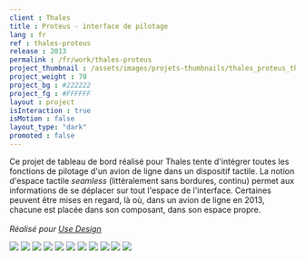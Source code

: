 ```yaml
---
client : Thales
title : Proteus - interface de pilotage
lang : fr
ref : thales-proteus
release : 2013
permalink : /fr/work/thales-proteus
project_thumbnail : /assets/images/projets-thumbnails/thales_proteus_thumb.webp
project_weight : 70
project_bg : #222222
project_fg : #FFFFFF
layout : project
isInteraction : true
isMotion : false
layout_type: "dark"
promoted : false
---
```

Ce projet de tableau de bord réalisé pour Thales tente d'intégrer toutes les fonctions de pilotage d'un avion de ligne dans un dispositif tactile<!--more-->. La notion d'espace tactile _seamless_ (littéralement sans bordures, continu) permet aux informations de se déplacer sur tout l'espace de l'interface. Certaines peuvent être mises en regard, là où, dans un avion de ligne en 2013, chacune est placée dans son composant, dans son espace propre.
<br/><br/>
*Réalisé pour [Use Design](http://www.use.design)*

![](/assets/images/projets/thales_proteus-1.webp)
![](/assets/images/projets/thales_proteus-2.webp)
![](/assets/images/projets/thales_proteus-3.webp)
![](/assets/images/projets/thales_proteus-4.webp)
![](/assets/images/projets/thales_proteus-11.webp)
![](/assets/images/projets/thales_proteus-12.webp)
![](/assets/images/projets/thales_proteus-13.webp)
![](/assets/images/projets/thales_proteus-14.webp)
![](/assets/images/projets/thales_proteus-21.webp)
![](/assets/images/projets/thales_proteus-22.webp)
![](/assets/images/projets/thales_proteus-23.webp)
